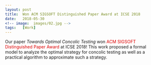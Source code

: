 ```yaml
---
layout: post
title:  Won ACM SIGSOFT Distinguished Paper Award at ICSE 2018
date:   2018-05-30
<!-- image:  images/02.jpg -->
tags:   [Work]
---
```


Our paper *Towards Optimal Concolic Testing* won <font color="#dd0000">ACM SIGSOFT Distinguished Paper Award</font> at ICSE 2018! This work proposed a formal model to analyze the optimal strategy for concolic testing as well as a practical algorithm to approximate such a strategy.